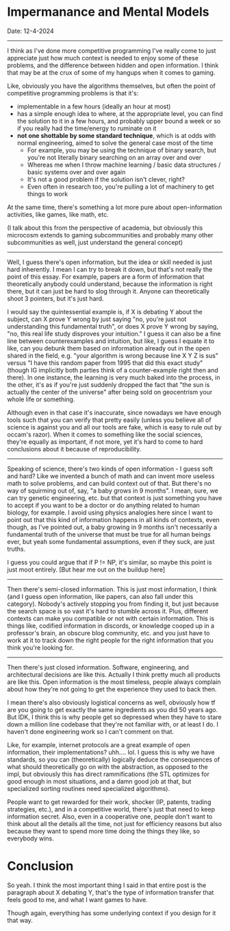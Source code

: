 # Impermanance and Mental Models    

Date: 12-4-2024

---

I think as I've done more competitive programming I've really come to just appreciate just how much context is needed to enjoy some of these problems, and the difference between hidden and open information. I think that may be at the crux of some of my hangups when it comes to gaming. 

Like, obviously you have the algorithms themselves, but often the point of competitive programming problems is that it's:

- implementable in a few hours (ideally an hour at most)
- has a simple enough idea to where, at the appropriate level, you can find the solution to it in a few hours, and probably upper bound a week or so if you really had the time/energy to ruminate on it 
- **not one shottable by some standard technique**, which is at odds with normal engineering, aimed to solve the general case most of the time
    - For example, you may be using the technique of binary search, but you're not literally binary searching on an array over and over
    - Whereas me when I throw machine learning / basic data structures / basic systems over and over again 
    - It's not a good problem if the solution isn't clever, right? 
    - Even often in research too, you're pulling a lot of machinery to get things to work 

At the same time, there's something a lot more pure about open-information activities, like games, like math, etc. 

(I talk about this from the perspective of academia, but obviously this microcosm extends to gaming subcommunities and probably many other subcommunities as well, just understand the general concept)

---

Well, I guess there's open information, but the idea or skill needed is just hard inherently. I mean I can try to break it down, but that's not really the point of this essay. For example, papers are a form of information that theoretically anybody could understand, because the information is right there, but it can just be hard to slog through it. Anyone can theoretically shoot 3 pointers, but it's just hard. 
    
I would say the quintessential example is, if X is debating Y about the subject, can X prove Y wrong by just saying "no, you're just not understanding this fundamental truth", or does X prove Y wrong by saying, "no, this real life study disproves your intuition." I guess it can also be a fine line between counterexamples and intuition, but like, I guess I equate it to like, can you debunk them based on information already out in the open shared in the field, e.g. "your algorithm is wrong because line X Y Z is sus" versus "I have this random paper from 1995 that did this exact study" (though IG implicitly both parties think of a counter-example right then and there). In one instance, the learning is very much baked into the process, in the other, it's as if you're just suddenly dropped the fact that "the sun is actually the center of the universe" after being sold on geocentrism your whole life or something. 

Although even in that case it's inaccurate, since nowadays we have enough tools such that you can verify that pretty easily (unless you believe all of science is against you and all our tools are fake, which is easy to rule out by occam's razor). When it comes to something like the social sciences, they're equally as important, if not more, yet it's hard to come to hard conclusions about it because of reproducibility. 

---

Speaking of science, there's two kinds of open information - I guess soft and hard? Like we invented a bunch of math and can invent more useless math to solve problems, and can build context out of that. But there's no way of squirming out of, say, "a baby grows in 9 months". I mean, sure, we can try genetic engineering, etc. but that context is just something you have to accept if you want to be a doctor or do anything related to human biology, for example. I avoid using physics analogies here since I want to point out that this kind of information happens in all kinds of contexts, even though, as I've pointed out, a baby growing in 9 months isn't necessarily a fundamental truth of the universe that must be true for all human beings ever, but yeah some fundamental assumptions, even if they suck, are just truths. 

I guess you could argue that if P != NP, it's similar, so maybe this point is just moot entirely. [But hear me out on the buildup here]

---

Then there's semi-closed information. This is just most information, I think (and I guess open information, like papers, can also fall under this category). Nobody's actively stopping you from finding it, but just because the search space is so vast it's hard to stumble across it. Plus, different contexts can make you compatible or not with certain information. This is things like, codified information in discords, or knowledge cooped up in a professor's brain, an obscure blog community, etc. and you just have to work at it to track down the right people for the right information that you think you're looking for. 

---

Then there's just closed information. Software, engineering, and architectural decisions are like this. Actually I think pretty much all products are like this. Open information is the most timeless, people always complain about how they're not going to get the experience they used to back then. 

I mean there's also obviously logistical concerns as well, obviously how tf are you going to get exactly the same ingredients as you did 50 years ago. But IDK, I think this is why people get so depressed when they have to stare down a million line codebase that they're not familiar with, or at least I do. I haven't done engineering work so I can't comment on that. 

Like, for example, internet protocols are a great example of open information, their implementations? uhh.... lol. I guess this is why we have standards, so you can (theoretically) logically deduce the consequences of what should theoretically go on with the abstraction, as opposed to the impl, but obviously this has direct rammifications (the STL optimizes for good enough in most situations, and a damn good job at that, but specialized sorting routines need specialized algorithms).

People want to get rewarded for their work, shocker (IP, patents, trading strategies, etc.), and in a competitive world, there's just that need to keep information secret.  Also, even in a cooperative one, people don't want to think about all the details all the time, not just for efficiency reasons but also because they want to spend more time doing the things they like, so everybody wins. 

# Conclusion 

So yeah. I think the most important thing I said in that entire post is the paragraph about X debating Y, that's the type of information transfer that feels good to me, and what I want games to have. 

Though again, everything has some underlying context if you design for it that way. 

